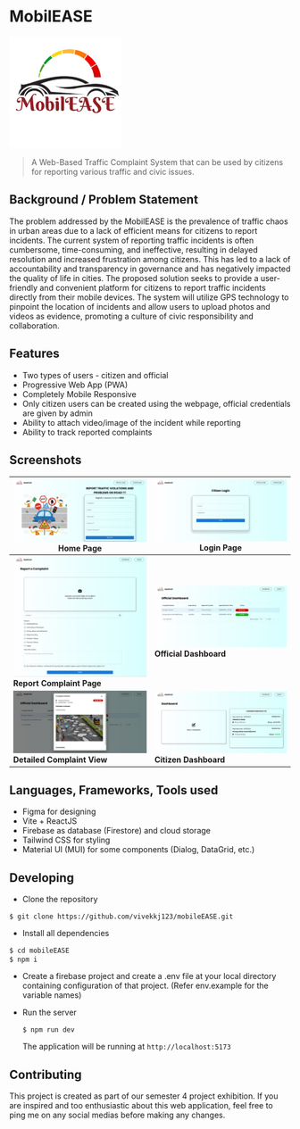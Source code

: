 # MobilEASE

<img src="./public/logo.png" alt="logo" width=200 height=200>


> A Web-Based Traffic Complaint System that can be used by citizens for reporting various traffic and civic issues.

## Background / Problem Statement

The problem addressed by the MobilEASE is the prevalence of traffic chaos in urban areas due to a lack of efficient means for citizens to report incidents. The current system of reporting traffic incidents is often cumbersome, time-consuming, and ineffective, resulting in delayed resolution and increased frustration among citizens. This has led to a lack of accountability and transparency in governance and has negatively impacted the quality of life in cities. The proposed solution seeks to provide a user-friendly and convenient platform for citizens to report traffic incidents directly from their mobile devices. The system will utilize GPS technology to pinpoint the location of incidents and allow users to upload photos and videos as evidence, promoting a culture of civic responsibility
and collaboration.

## Features

- Two types of users - citizen and official
- Progressive Web App (PWA)
- Completely Mobile Responsive
- Only citizen users can be created using the webpage, official credentials are given by admin
- Ability to attach video/image of the incident while reporting
- Ability to track reported complaints

## Screenshots

| ![Screenshot 1](./doc/screenshot-1.jpg) Home Page                   | ![Screenshot 5](./doc/screenshot-6.jpg) **Login Page**         |
| ------------------------------------------------------------------- | -------------------------------------------------------------- |
| ![Screenshot 3](./doc/screenshot-3.jpg) **Report Complaint Page**   | ![Screenshot 4](./doc/screenshot-4.jpg) **Official Dashboard** |
| ![Screenshot 5](./doc/screenshot-5.jpg) **Detailed Complaint View** | ![Screenshot 2](./doc/screenshot-2.jpg) **Citizen Dashboard**  |

## Languages, Frameworks, Tools used

- Figma for designing
- Vite + ReactJS
- Firebase as database (Firestore) and cloud storage
- Tailwind CSS for styling
- Material UI (MUI) for some components (Dialog, DataGrid, etc.)

## Developing

- Clone the repository
```shell
$ git clone https://github.com/vivekkj123/mobileEASE.git
```
- Install all dependencies

```shell
$ cd mobileEASE
$ npm i
```
- Create a firebase project and create a .env file at your local directory containing configuration of that project.
(Refer env.example for the variable names)

- Run the server
    ```shell
    $ npm run dev
    ```

    The application will be running at `http://localhost:5173`

## Contributing

This project is created as part of our semester 4 project exhibition. If you are inspired and too enthusiastic about this web application, feel free to ping me on any social medias before making any changes.